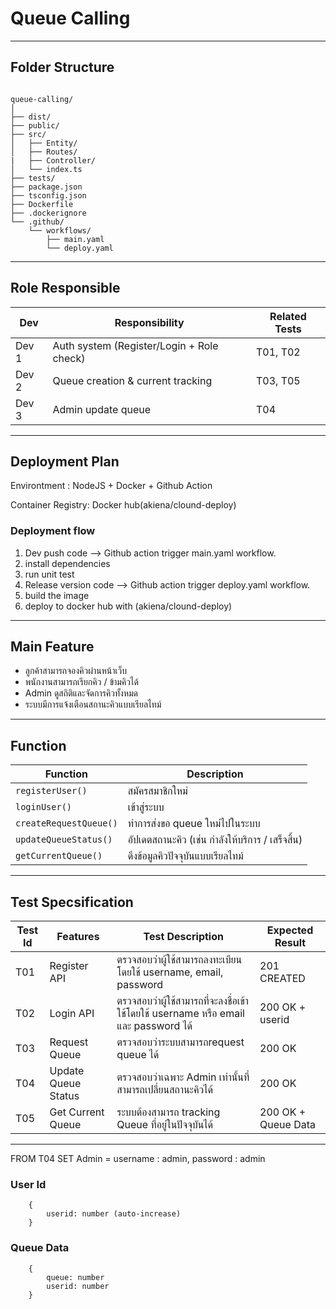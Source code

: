 # Queue Calling
---
## Folder Structure
```

queue-calling/
│
├── dist/
├── public/
├── src/
│   ├── Entity/
│   ├── Routes/
|   ├── Controller/
│   └── index.ts
├── tests/
├── package.json
├── tsconfig.json
├── Dockerfile
├── .dockerignore
└── .github/
    └── workflows/
        ├── main.yaml
        └── deploy.yaml
```
---
## Role Responsible

| Dev         | Responsibility                            | Related Tests |
| ----------- | ----------------------------------------- | ------------- |
| Dev 1 | Auth system (Register/Login + Role check) | T01, T02      |
| Dev 2 | Queue creation & current tracking         | T03, T05      |
| Dev 3 | Admin update queue       | T04  |

---
## Deployment Plan

Environtment : NodeJS + Docker + Github Action

Container Registry: Docker hub(akiena/clound-deploy)

### Deployment flow
1. Dev push code --> Github action trigger main.yaml workflow.
2. install dependencies
3. run unit test
4. Release version code --> Github action trigger deploy.yaml workflow.
5. build the image
6. deploy to docker hub with (akiena/clound-deploy)

---
## Main Feature
- ลูกค้าสามารถจองคิวผ่านหน้าเว็บ
- พนักงานสามารถเรียกคิว / ข้ามคิวได้
- Admin ดูสถิติและจัดการคิวทั้งหมด
- ระบบมีการแจ้งเตือนสถานะคิวแบบเรียลไทม์
---
## Function
| Function              | Description                                      |
| --------------------- | ------------------------------------------------ |
| `registerUser()`      | สมัครสมาชิกใหม่                                  |
| `loginUser()`         | เข้าสู่ระบบ                                      |
| `createRequestQueue()`       | ทำการส่งขอ queue ใหม่ไปในระบบ                               |
| `updateQueueStatus()` | อัปเดตสถานะคิว (เช่น กำลังให้บริการ / เสร็จสิ้น) |
| `getCurrentQueue()`   | ดึงข้อมูลคิวปัจจุบันแบบเรียลไทม์                 |

---

## Test Specsification
Test Id | Features | Test Description | Expected Result|
--- | --- | --- | ---
T01 | Register API | ตรวจสอบว่าผู้ใช้สามารถลงทะเบียนโดยใช้ username, email, password | 201 CREATED
T02 | Login API | ตรวจสอบว่าผู้ใช้สามารถที่จะลงชื่อเข้าใช้โดยใช้ username หรือ email และ password ได้ | 200 OK + userid |
T03 | Request Queue | ตรวจสอบว่าระบบสามารถrequest queue ได้ | 200 OK |
T04 | Update Queue Status | ตรวจสอบว่าเฉพาะ Admin เท่านั้นที่สามารถเปลี่ยนสถานะคิวได้ | 200 OK
T05 | Get Current Queue | ระบบต้องสามารถ tracking Queue ที่อยู่ในปัจจุบันได้ | 200 OK + Queue Data
---
FROM T04 SET Admin = username : admin, password : admin

### User Id
```
    {
        userid: number (auto-increase)
    }
```

### Queue Data
```
    {
        queue: number
        userid: number
    }
```

